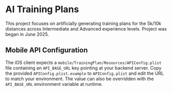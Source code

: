 # AI Training Plans
This project focuses on artificially generating training plans for the 5k/10k distances across Intermediate and Advanced experience levels. Project was began in June 2025.

## Mobile API Configuration

The iOS client expects a `mobile/TrainingPlan/Resources/APIConfig.plist` file
containing an `API_BASE_URL` key pointing at your backend server. Copy the
provided `APIConfig.plist.example` to `APIConfig.plist` and edit the URL to
match your environment. The value can also be overridden with the
`API_BASE_URL` environment variable at runtime.
